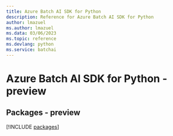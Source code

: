 ```yaml
---
title: Azure Batch AI SDK for Python
description: Reference for Azure Batch AI SDK for Python
author: lmazuel
ms.author: lmazuel
ms.data: 03/06/2023
ms.topic: reference
ms.devlang: python
ms.service: batchai
---
```

# Azure Batch AI SDK for Python - preview
## Packages - preview
[!INCLUDE [packages](batch-ai-index.md)]